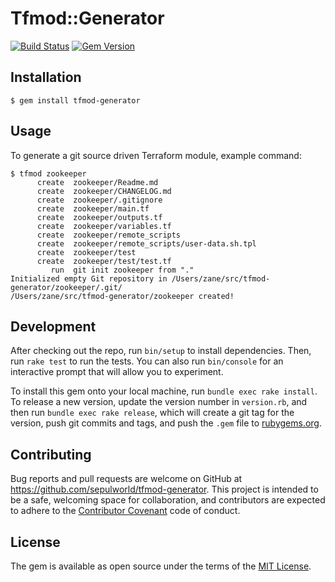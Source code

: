 # Tfmod::Generator

[![Build Status](https://travis-ci.org/sepulworld/tfmod-generator.svg)](https://travis-ci.org/sepulworld/tfmod-generator)
[![Gem Version](https://badge.fury.io/rb/tfmod-generator.svg)](http://badge.fury.io/rb/tfmod-generator)

## Installation

    $ gem install tfmod-generator

## Usage

To generate a git source driven Terraform module, example command:

```
$ tfmod zookeeper
      create  zookeeper/Readme.md
      create  zookeeper/CHANGELOG.md
      create  zookeeper/.gitignore
      create  zookeeper/main.tf
      create  zookeeper/outputs.tf
      create  zookeeper/variables.tf
      create  zookeeper/remote_scripts
      create  zookeeper/remote_scripts/user-data.sh.tpl
      create  zookeeper/test
      create  zookeeper/test/test.tf
         run  git init zookeeper from "."
Initialized empty Git repository in /Users/zane/src/tfmod-generator/zookeeper/.git/
/Users/zane/src/tfmod-generator/zookeeper created!
```

## Development

After checking out the repo, run `bin/setup` to install dependencies. Then, run `rake test` to run the tests. You can also run `bin/console` for an interactive prompt that will allow you to experiment.

To install this gem onto your local machine, run `bundle exec rake install`. To release a new version, update the version number in `version.rb`, and then run `bundle exec rake release`, which will create a git tag for the version, push git commits and tags, and push the `.gem` file to [rubygems.org](https://rubygems.org).

## Contributing

Bug reports and pull requests are welcome on GitHub at https://github.com/sepulworld/tfmod-generator. This project is intended to be a safe, welcoming space for collaboration, and contributors are expected to adhere to the [Contributor Covenant](http://contributor-covenant.org) code of conduct.


## License

The gem is available as open source under the terms of the [MIT License](http://opensource.org/licenses/MIT).

